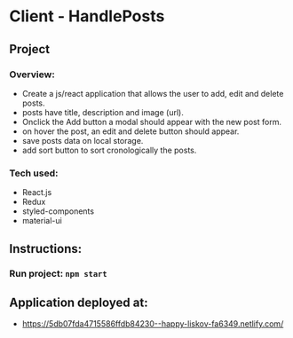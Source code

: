 # Client - HandlePosts

## Project

### Overview:

- Create a js/react application that allows the user to add, edit and delete posts.
- posts have title, description and image (url).
- Onclick the Add button a modal should appear with the new post form.
- on hover the post, an edit and delete button should appear.
- save posts data on local storage.
- add sort button to sort cronologically the posts.

### Tech used:

- React.js
- Redux
- styled-components
- material-ui

## Instructions:

### Run project: `npm start`

## Application deployed at: 

- https://5db07fda4715586ffdb84230--happy-liskov-fa6349.netlify.com/
